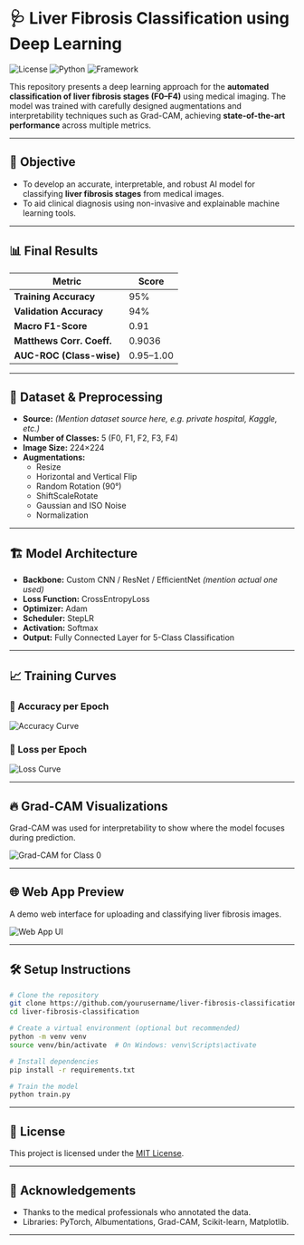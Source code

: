 # 🩺 Liver Fibrosis Classification using Deep Learning

![License](https://img.shields.io/badge/license-MIT-blue.svg)
![Python](https://img.shields.io/badge/Python-3.8%2B-green.svg)
![Framework](https://img.shields.io/badge/Framework-PyTorch-red.svg)

This repository presents a deep learning approach for the **automated classification of liver fibrosis stages (F0–F4)** using medical imaging. The model was trained with carefully designed augmentations and interpretability techniques such as Grad-CAM, achieving **state-of-the-art performance** across multiple metrics.

---

## 🧠 Objective

- To develop an accurate, interpretable, and robust AI model for classifying **liver fibrosis stages** from medical images.
- To aid clinical diagnosis using non-invasive and explainable machine learning tools.

---

## 📊 Final Results

| Metric                      | Score           |
|----------------------------|-----------------|
| **Training Accuracy**      | 95%             |
| **Validation Accuracy**    | 94%             |
| **Macro F1-Score**         | 0.91            |
| **Matthews Corr. Coeff.**  | 0.9036          |
| **AUC-ROC (Class-wise)**   | 0.95–1.00       |
---

## 🧪 Dataset & Preprocessing

- **Source:** *(Mention dataset source here, e.g. private hospital, Kaggle, etc.)*
- **Number of Classes:** 5 (F0, F1, F2, F3, F4)
- **Image Size:** 224×224
- **Augmentations:**
  - Resize
  - Horizontal and Vertical Flip
  - Random Rotation (90°)
  - ShiftScaleRotate
  - Gaussian and ISO Noise
  - Normalization

---

## 🏗️ Model Architecture

- **Backbone:** Custom CNN / ResNet / EfficientNet *(mention actual one used)*
- **Loss Function:** CrossEntropyLoss
- **Optimizer:** Adam
- **Scheduler:** StepLR
- **Activation:** Softmax
- **Output:** Fully Connected Layer for 5-Class Classification

---

## 📈 Training Curves

### 🔹 Accuracy per Epoch

![Accuracy Curve](outputs/accuracy.png)

### 🔹 Loss per Epoch

![Loss Curve](outputs/30_loss.png)

---

## 🔥 Grad-CAM Visualizations

Grad-CAM was used for interpretability to show where the model focuses during prediction.

![Grad-CAM for Class 0](outputs/Gradcam.png)


---

## 🌐 Web App Preview

A demo web interface for uploading and classifying liver fibrosis images.

![Web App UI](outputs/web_prev.png)


---

## 🛠️ Setup Instructions

```bash
# Clone the repository
git clone https://github.com/yourusername/liver-fibrosis-classification.git
cd liver-fibrosis-classification

# Create a virtual environment (optional but recommended)
python -m venv venv
source venv/bin/activate  # On Windows: venv\Scripts\activate

# Install dependencies
pip install -r requirements.txt

# Train the model
python train.py

```

---


## 📜 License

This project is licensed under the [MIT License](LICENSE).

---

## 🙏 Acknowledgements

- Thanks to the medical professionals who annotated the data.
- Libraries: PyTorch, Albumentations, Grad-CAM, Scikit-learn, Matplotlib.

---
